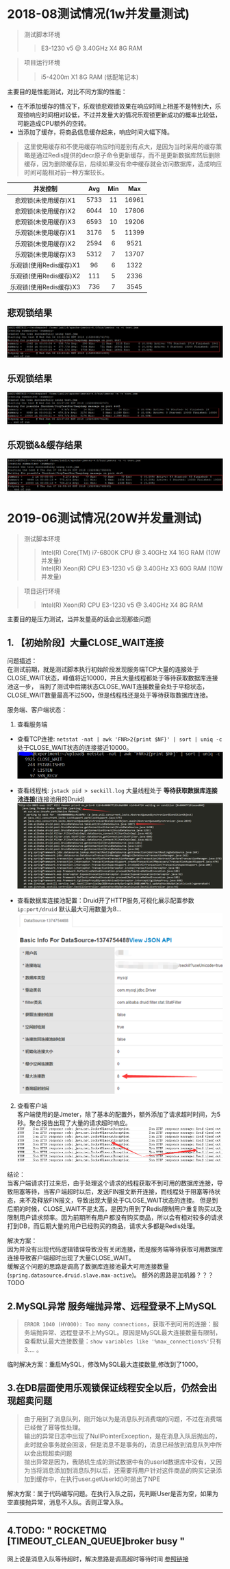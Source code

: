 # 2018-08测试情况(1w并发量测试)
  > 测试脚本环境
  >> E3-1230 v5 @ 3.40GHz X4  8G RAM  
  
  > 项目运行环境
  >> i5-4200m X1 8G RAM (低配笔记本)
  
主要目的是性能测试，对比不同方案的性能：
- 在不添加缓存的情况下，乐观锁悲观锁效果在响应时间上相差不是特别大，乐观锁响应时间相对较低，不过并发量大的情况乐观锁更新成功的概率比较低，可能造成CPU额外的空转。
- 当添加了缓存，将商品信息缓存起来，响应时间大幅下降。

> 这里使用缓存和不使用缓存响应时间差别有点大，是因为当时采用的缓存策略是通过Redis提供的decr原子命令更新缓存，而不是更新数据库然后删除缓存，因为删除缓存后，后续如果没有命中缓存就会访问数据库，造成响应时间可能相对前一种方案较长。
  
  
|并发控制|Avg|Min|Max|
|:-----:|:-:|:-:|:-:|
|悲观锁(未使用缓存)X1|5733|11|16961
|悲观锁(未使用缓存)X2|6044|10|17806
|悲观锁(未使用缓存)X3|6593|10|19206
|乐观锁(未使用缓存)X1|3176|5|11399
|乐观锁(未使用缓存)X2|2594|6|9521
|乐观锁(未使用缓存)X3|5312|7|13707
|乐观锁(使用Redis缓存)X1|96|6|1322
|乐观锁(使用Redis缓存)X2|111|5|2336
|乐观锁(使用Redis缓存)X3|736|7|3545

## 悲观锁结果
![悲观锁](imgs/pessiX1.png)

## 乐观锁结果  
![乐观锁](imgs/optiX1.png)

## 乐观锁&&缓存结果  
![乐观锁&&缓存](imgs/optiCacheX2.png)
  
# 2019-06测试情况(20W并发量测试)
> 测试脚本环境
>>Intel(R) Core(TM) i7-6800K CPU @ 3.40GHz X4  16G RAM  (10W并发量)  
>>Intel(R) Xeon(R) CPU E3-1230 v5 @ 3.40GHz X3 60G RAM  (10W并发量)
    
> 项目运行环境
>>Intel(R) Xeon(R) CPU E3-1230 v5 @ 3.40GHz X4 8G RAM

主要目的是压力测试，当并发量高的话会出现那些问题
## 1. 【初始阶段】大量CLOSE_WAIT连接
问题描述：  
在测试前期，就是测试脚本执行初始阶段发现服务端TCP大量的连接处于CLOSE_WAIT状态，峰值将近10000，并且大量线程都处于等待获取数据库连接池这一步，
当到了测试中后期状态CLOSE_WAIT连接数量会处于平稳状态，CLOSE_WAIT数量最高不过500，但是线程栈还是处于等待获取数据库连接。

服务端、客户端状态：
1. 查看服务端
- 查看TCP连接: `netstat -nat | awk 'FNR>2{print $NF}' | sort | uniq -c`处于CLOSE_WAIT状态的连接接近10000。  
![CLOSE_WAIT连接数量](imgs/close_wait.png)  

- 查看线程栈: `jstack pid > seckill.log` 大量线程处于 **等待获取数据库连接池连接**(连接池用的Druid)
![获取Druid连接](imgs/druid.png)

- 查看数据库连接池配置：Druid开了HTTP服务,可视化展示配置参数`ip:port/druid` 默认最大可用数量为8...
![DruidConfig](imgs/druidConfig.png)

2. 查看客户端  
客户端使用的是Jmeter，除了基本的配置外，额外添加了请求超时时间，为5秒。聚合报告出现了大量的请求超时响应。  
![clientTimeOut](imgs/clientTimeOut.png)

结论：  
当客户端请求打过来后，由于处理这个请求的线程获取不到可用的数据库连接，导致阻塞等待，当客户端超时以后，发送FIN报文断开连接，而线程处于阻塞等待状态，来不及释放FIN报文，导致出现大量处于CLOSE_WAIT状态的连接。
但是到后期的时候，CLOSE_WAIT不是太高，是因为用到了Redis限制用户重复购买以及限制用户请求频率。因为前期所有用户都没有购买商品，所以会有相对较多的请求打到DB，而后期大量的用户已经购买的商品，请求大多都是Redis处理。

解决方案：  
因为并没有出现代码逻辑错误导致没有关闭连接，而是服务端等待获取可用数据库连接导致客户端超时出现了大量CLOSE_WAIT。  
缓解这个问题的思路是调高了数据库连接池最大可用连接数量(`spring.datasource.druid.slave.max-active`)。 额外的思路是加机器？？？TODO

## 2.MySQL异常 服务端抛异常、远程登录不上MySQL
> `ERROR 1040 (HY000): Too many connections`，获取不到可用的连接：服务端抛异常、远程登录不上MySQL。原因是MySQL最大连接数量有限制，查看默认最大连接数量：`show variables like '%max_connections%'`只有3.... 。

临时解决方案：重启MySQL，修改MySQL最大连接数量,修改到了1000。

## 3.在DB层面使用乐观锁保证线程安全以后，仍然会出现超卖问题
> 由于用到了消息队列，刚开始以为是消息队列消费端的问题，不过在消费端已经做了幂等性处理。  
输出的异常日志中出现了NullPointerException，是在消息入队后抛出的，此时就会事务就会回滚，但是消息不是事务的，消息已经放到消息队列中所以会出现超卖问题  
抛出异常是因为，我随机生成的测试数据中有的userId数据库中没有，又因为当将消息添加到消息队列以后，还需要将用户针对这件商品的购买记录添加到缓存中，在执行user.getUserId()时抛出了NPE

解决方案：属于代码编写问题。在执行入队之前，先判断User是否为空，如果为空直接抛异常，消息不入队。否则正常入队。

---
## 4.TODO: " ROCKETMQ [TIMEOUT_CLEAN_QUEUE]broker busy "
网上说是消息入队等待超时，解决思路是调高超时等待时间
[参照链接](http://mail-archives.apache.org/mod_mbox/rocketmq-users/201706.mbox/%3CCANMLrBiA3_YVzYKrW+UAYGEtYmdAmK7GYO+DutEMOMJEZDdrow@mail.gmail.com%3E)